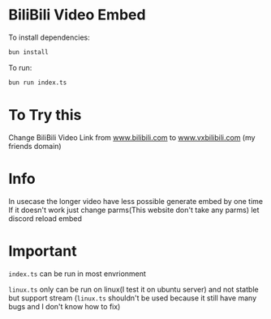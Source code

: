 # BiliBili Video Embed

To install dependencies:

```bash
bun install
```

To run:

```bash
bun run index.ts
```

# To Try this

Change BiliBili Video Link from
www.bilibili.com
to
www.vxbilibili.com (my friends domain)

# Info
In usecase the longer video have less possible generate embed by one time
If it doesn't work just change parms(This website don't take any parms) let discord reload embed

# Important
`index.ts` can be run in most envrionment

`linux.ts` only can be run on linux(I test it on ubuntu server) and not statble but support stream
(`linux.ts` shouldn't be used because it still have many bugs and I don't know how to fix)